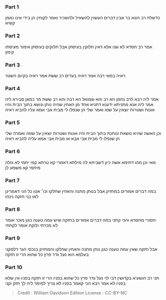 
### Part 1
כדשלח רב הונא בר אבין דברים העשוין להשאיל ולהשכיר ואמר לקוחין הן בידי אינו נאמן קשיא

### Part 2
אמר רב חסדא לא שנו אלא דאין חלוקין בעיסתן אבל חלוקים בעיסתן אימור מעיסתו קימץ

### Part 3
ראיה במאי רבה אמר ראיה בעדים רב ששת אמר ראיה בקיום השטר

### Part 4
אמר ליה רבא לרב נחמן הא רב והא שמואל הא רבה והא רב ששת מר כמאן סבירא ליה אמר ליה אנא מתניתא ידענא דתניא אחד מן האחין שהיה נותן ונושא בתוך הבית והיו אונות ושטרות יוצאין על שמו ואמר שלי הן שנפלו לי מבית אבי אמא עליו להביא ראיה

### Part 5
וכן האשה שהיא נושאת ונותנת בתוך הבית והיו אונות ושטרות יוצאין על שמה ואמרה שלי הן שנפלו לי מבית אבי אבא או מבית אבי אמא עליה להביא ראיה

### Part 6
מאי וכן מהו דתימא אשה כיון דשביחא לה מילתא דאמרי קא טרחא קמי יתמי לא גזלה מיתמי קא משמע לן

### Part 7
במה דברים אמורים במחזיק אבל בנותן מתנה והאחין שחלקו וכו׳ אטו כל הני דאמרינן לאו בני חזקה נינהו

### Part 8
חסורי מחסרא והכי קתני במה דברים אמורים בחזקה שיש עמה טענה כגון מוכר אומר לא מכרתי ולוקח אומר לקחתי

### Part 9
אבל חזקה שאין עמה טענה כגון נותן מתנה והאחין שחלקו והמחזיק בנכסי הגר דלמקני בעלמא הוא נעל גדר פרץ כל שהוא הרי זו חזקה

### Part 10
תני רב הושעיא בקדושין דבי לוי נעל גדר פרץ כל שהוא בפניו הרי זו חזקה בפניו אין שלא בפניו לא אמר רבא הכי קאמר בפניו לא צריך למימר ליה לך חזק וקני

>Credit : William Davidson Edition
>License : CC-BY-NC